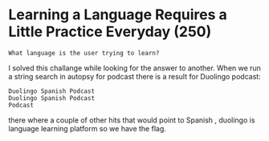 # Learning a Language Requires a Little Practice Everyday (250)
`What language is the user trying to learn?`

I solved this challange while looking for the answer to another. When we run a string search in autopsy for podcast there is a result for Duolingo podcast:
```
Duolingo Spanish Podcast
Duolingo Spanish Podcast
Podcast
```
there where a couple of other hits that would point to Spanish , duolingo is language learning platform so we have the flag.